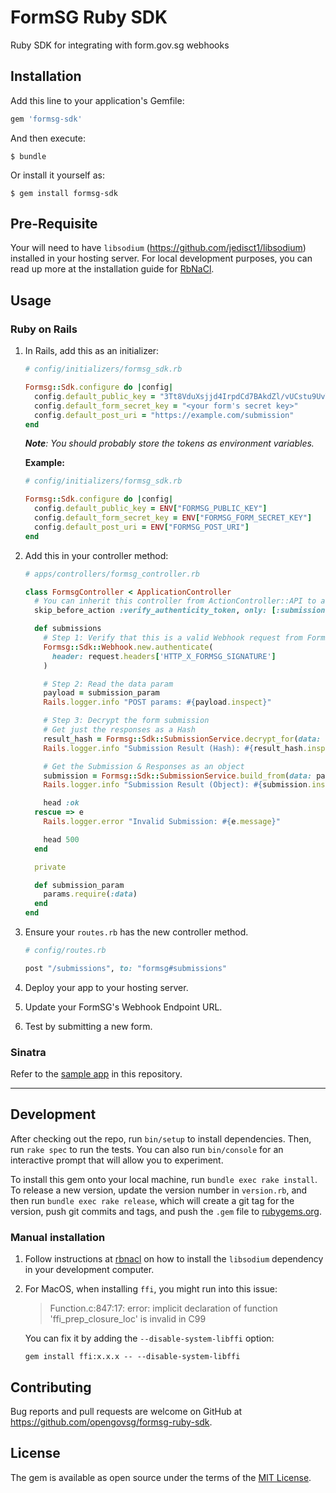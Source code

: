 # FormSG Ruby SDK

Ruby SDK for integrating with form.gov.sg webhooks

## Installation

Add this line to your application's Gemfile:

```ruby
gem 'formsg-sdk'
```

And then execute:

    $ bundle

Or install it yourself as:

    $ gem install formsg-sdk

## Pre-Requisite

Your will need to have `libsodium` (<https://github.com/jedisct1/libsodium>) installed in your hosting server. For local development purposes, you can read up more at the installation guide for [RbNaCl](https://github.com/RubyCrypto/rbnacl).

## Usage

### Ruby on Rails

1. In Rails, add this as an initializer:

    ```ruby
    # config/initializers/formsg_sdk.rb

    Formsg::Sdk.configure do |config|
      config.default_public_key = "3Tt8VduXsjjd4IrpdCd7BAkdZl/vUCstu9UvTX84FWw=" # Production Public Key
      config.default_form_secret_key = "<your form's secret key>"
      config.default_post_uri = "https://example.com/submission"
    end
    ```

    _**Note**: You should probably store the tokens as environment variables._

    **Example:**

    ```ruby
    # config/initializers/formsg_sdk.rb

    Formsg::Sdk.configure do |config|
      config.default_public_key = ENV["FORMSG_PUBLIC_KEY"]
      config.default_form_secret_key = ENV["FORMSG_FORM_SECRET_KEY"]
      config.default_post_uri = ENV["FORMSG_POST_URI"]
    end
    ```

2. Add this in your controller method:

    ```ruby
    # apps/controllers/formsg_controller.rb

    class FormsgController < ApplicationController
      # You can inherit this controller from ActionController::API to avoid the CSRF token
      skip_before_action :verify_authenticity_token, only: [:submissions]

      def submissions
        # Step 1: Verify that this is a valid Webhook request from FormSG
        Formsg::Sdk::Webhook.new.authenticate(
          header: request.headers['HTTP_X_FORMSG_SIGNATURE']
        )

        # Step 2: Read the data param
        payload = submission_param
        Rails.logger.info "POST params: #{payload.inspect}"

        # Step 3: Decrypt the form submission
        # Get just the responses as a Hash
        result_hash = Formsg::Sdk::SubmissionService.decrypt_for(data: payload)
        Rails.logger.info "Submission Result (Hash): #{result_hash.inspect}"

        # Get the Submission & Responses as an object
        submission = Formsg::Sdk::SubmissionService.build_from(data: payload)
        Rails.logger.info "Submission Result (Object): #{submission.inspect}"

        head :ok
      rescue => e
        Rails.logger.error "Invalid Submission: #{e.message}"

        head 500
      end

      private

      def submission_param
        params.require(:data)
      end
    end
    ```

3. Ensure your `routes.rb` has the new controller method.

    ```ruby
    # config/routes.rb

    post "/submissions", to: "formsg#submissions"
    ```

4. Deploy your app to your hosting server.
5. Update your FormSG's Webhook Endpoint URL.
6. Test by submitting a new form.

### Sinatra

Refer to the [sample app](./sample_app/) in this repository.

---

## Development

After checking out the repo, run `bin/setup` to install dependencies. Then, run `rake spec` to run the tests. You can also run `bin/console` for an interactive prompt that will allow you to experiment.

To install this gem onto your local machine, run `bundle exec rake install`. To release a new version, update the version number in `version.rb`, and then run `bundle exec rake release`, which will create a git tag for the version, push git commits and tags, and push the `.gem` file to [rubygems.org](https://rubygems.org).

### Manual installation

1. Follow instructions at [rbnacl](https://github.com/RubyCrypto/rbnacl) on how to install the `libsodium` dependency in your development computer.

2. For MacOS, when installing `ffi`, you might run into this issue:

    >Function.c:847:17: error: implicit declaration of function 'ffi_prep_closure_loc' is invalid in C99
    
    You can fix it by adding the `--disable-system-libffi` option:
    
    ```
    gem install ffi:x.x.x -- --disable-system-libffi
    ```

## Contributing

Bug reports and pull requests are welcome on GitHub at https://github.com/opengovsg/formsg-ruby-sdk.

## License

The gem is available as open source under the terms of the [MIT License](https://opensource.org/licenses/MIT).
